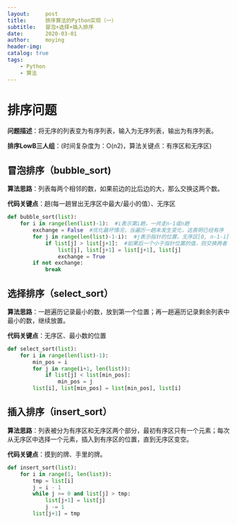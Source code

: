 ```yaml
---
layout:     post
title:      排序算法的Python实现（一）
subtitle:   冒泡+选择+插入排序
date:       2020-03-01
author:     moying
header-img: 
catalog: true
tags:
    - Python
    - 算法
---
```


# **排序问题**

**问题描述**：将无序的列表变为有序列表，输入为无序列表，输出为有序列表。

**排序LowB三人组**：(时间复杂度为：O(n2)，算法关键点：有序区和无序区)

## 冒泡排序（bubble_sort)

**算法思路**：列表每两个相邻的数，如果前边的比后边的大，那么交换这两个数。

**代码关键点**：趟(每一趟冒出无序区中最大/最小的值）、无序区

```Python
def bubble_sort(list):
    for i in range(len(list)-1):  #i表示第i趟，一共走n-1或n趟
        exchange = False  #优化最坏情况，当遍历一趟未发生变化，这表明已经有序
        for j in range(len(list)-1-i):  #j表示指针的位置，无序区[0, n-1-i]
            if list[j] > list[j+1]:  #如果后一个小于指针位置的值，则交换两者
                list[j], list[j+1] = list[j+1], list[j]
                exchange = True
        if not exchange:
            break
```

## 选择排序（select_sort）

**算法思路**：一趟遍历记录最小的数，放到第一个位置；再一趟遍历记录剩余列表中最小的数，继续放置。

**代码关键点**：无序区、最小数的位置

```python
def select_sort(list):
    for i in range(len(list)-1):
        min_pos = i
        for j in range(i+1, len(list)):
            if list[j] < list[min_pos]:
                min_pos = j
        list[i], list[min_pos] = list[min_pos], list[i]
```

## 插入排序（insert_sort）

**算法思路**：列表被分为有序区和无序区两个部分，最初有序区只有一个元素；每次从无序区中选择一个元素，插入到有序区的位置，直到无序区变空。

**代码关键点**：摸到的牌、手里的牌。

```python
def insert_sort(list):
    for i in range(1, len(list)):
        tmp = list[i]
        j = i - 1  
        while j >= 0 and list[j] > tmp:  
            list[j+1] = list[j]
            j -= 1
        list[j+1] = tmp
```

